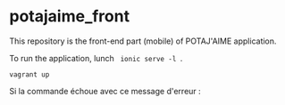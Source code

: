 # potajaime_front

This repository is the front-end part (mobile) of POTAJ'AIME application.

To run the application, lunch <code> ionic serve -l </code>.
```
vagrant up
```
Si la commande échoue avec ce message d'erreur : 
